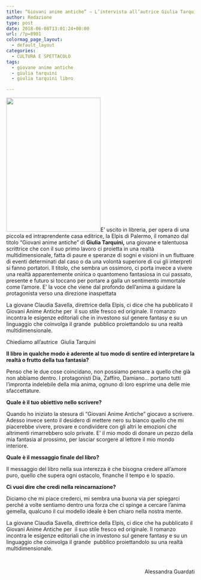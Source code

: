```yaml
---
title: “Giovani anime antiche” – L’intervista all’autrice Giulia Tarquini
author: Redazione
type: post
date: 2018-06-08T13:01:24+00:00
url: /?p=8901
colormag_page_layout:
  - default_layout
categories:
  - CULTURA E SPETTACOLO
tags:
  - giovane anime antiche
  - giulia tarquini
  - giulia tarquini libro

---
```

<img decoding="async" loading="lazy" class=" wp-image-8849 alignleft" src="https://progressonline.it/wp-content/uploads/2018/06/locandina-211x300.jpg" alt="" width="252" height="358" />E’ uscito in libreria, per opera di una piccola ed intraprendente casa editrice, la Elpìs di Palermo, il romanzo dal titolo “Giovani anime antiche” di **Giulia Tarquini,** una giovane e talentuosa scrittrice che con il suo primo lavoro ci proietta in una realtà multidimensionale, fatta di paure e speranze di sogni e visioni in un fluttuare di eventi determinati dal caso o da una volontà superiore di cui gli interpreti  si fanno portatori. Il titolo, che sembra un ossimoro, ci porta invece a vivere una realtà apparentemente onirica o quantomeno fantasiosa in cui passato, presente e futuro si toccano per portare a galla un sentimento immortale come l’amore. E’ la voce che viene dal profondo dell’anima a guidare la protagonista verso una direzione inaspettata

La giovane Claudia Savella, direttrice della Elpis, ci dice che ha pubblicato il Giovani Anime Antiche per  il suo stile fresco ed originale. Il romanzo incontra le esigenze editoriali che in investono sul genere fantasy e su un linguaggio che coinvolga il grande  pubblico proiettandolo su una realtà multidimensionale.

Chiediamo all’autrice  Giulia Tarquini

**Il libro in qualche modo è aderente al tuo modo di sentire ed interpretare la realtà o frutto della tua fantasia?**

Penso che le due cose coincidano, non possiamo pensare a quello che già non abbiamo dentro. I protagonisti Dia, Zaffiro, Damiano&#8230; portano tutti l&#8217;impronta indelebile della mia anima, ognuno di loro esprime una delle mie sfaccettature.

**Quale è il tuo obiettivo nello scrivere?**

Quando ho iniziato la stesura di “Giovani Anime Antiche” giocavo a scrivere. Adesso invece sento il desidero di mettere nero su bianco quello che mi piacerebbe vivere, provare e condividere con gli altri le emozioni che altrimenti rimarrebbero solo private. E&#8217; il mio modo di donare un pezzo della mia fantasia al prossimo, per lasciar scorgere al lettore il mio mondo interiore.

**Quale è il messaggio finale del libro?**

Il messaggio del libro nella sua interezza è che bisogna credere all’amore puro, quello che supera ogni ostacolo, finanche il tempo e lo spazio.

**Ci vuoi dire che credi nella reincarnazione?**

Diciamo che mi piace crederci, mi sembra una buona via per spiegarci perché a volte sentiamo dentro una forza che ci spinge a cercare l’anima gemella, qualcuno il cui modello ideale è ben chiaro nella nostra mente.

La giovane Claudia Savella, direttrice della Elpis, ci dice che ha pubblicato il Giovani Anime Antiche per  il suo stile fresco ed originale. Il romanzo incontra le esigenze editoriali che in investono sul genere fantasy e su un linguaggio che coinvolga il grande  pubblico proiettandolo su una realtà multidimensionale.

&nbsp;

<p style="text-align: right;">
  Alessandra Guardati
</p>